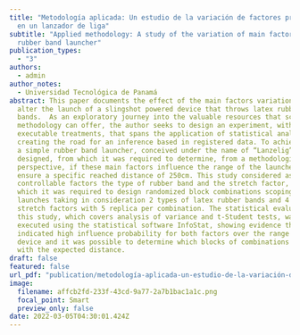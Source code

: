 ```yaml
---
title: "Metodología aplicada: Un estudio de la variación de factores principales
  en un lanzador de liga"
subtitle: "Applied methodology: A study of the variation of main factors in a
  rubber band launcher"
publication_types:
  - "3"
authors:
  - admin
author_notes:
  - Universidad Tecnológica de Panamá
abstract: This paper documents the effect of the main factors variation that
  alter the launch of a slingshot powered device that throws latex rubber
  bands.  As an exploratory journey into the valuable resources that scientific
  methodology can offer, the author seeks to design an experiment, with simple
  executable treatments, that spans the application of statistical analysis
  creating the road for an inference based in registered data. To achieve this,
  a simple rubber band launcher, conceived under the name of “Lanzelig”, was
  designed, from which it was required to determine, from a methodological
  perspective, if these main factors influence the range of the launcher to
  ensure a specific reached distance of 250cm. This study considered as main
  controllable factors the type of rubber band and the stretch factor, from
  which it was required to design randomized block combinations scoping 40
  launches taking in consideration 2 types of latex rubber bands and 4 different
  stretch factors with 5 replica per combination. The statistical evaluation of
  this study, which covers analysis of variance and t-Student tests, was
  executed using the statistical software InfoStat, showing evidence that
  indicated high influence probability for both factors over the range of the
  device and it was possible to determine which blocks of combinations complied
  with the expected distance.
draft: false
featured: false
url_pdf: "publication/metodología-aplicada-un-estudio-de-la-variación-de-factores-principales-en-un-lanzador-de-liga/reporte_exp.pdf"
image:
  filename: affcb2fd-233f-43cd-9a77-2a7b1bac1a1c.png
  focal_point: Smart
  preview_only: false
date: 2022-03-05T04:30:01.424Z
---
```

